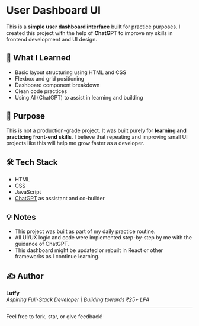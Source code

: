 # User Dashboard UI

This is a **simple user dashboard interface** built for practice purposes. I created this project with the help of **ChatGPT** to improve my skills in frontend development and UI design.

## 🚀 What I Learned
- Basic layout structuring using HTML and CSS
- Flexbox and grid positioning
- Dashboard component breakdown
- Clean code practices
- Using AI (ChatGPT) to assist in learning and building

## 📌 Purpose
This is not a production-grade project. It was built purely for **learning and practicing front-end skills**. I believe that repeating and improving small UI projects like this will help me grow faster as a developer.

## 🛠️ Tech Stack
- HTML
- CSS
- JavaScript
- [ChatGPT](https://chat.openai.com) as assistant and co-builder


## 💡 Notes
- This project was built as part of my daily practice routine.
- All UI/UX logic and code were implemented step-by-step by me with the guidance of ChatGPT.
- This dashboard might be updated or rebuilt in React or other frameworks as I continue learning.

## ✍️ Author
**Luffy**  
_Aspiring Full-Stack Developer | Building towards ₹25+ LPA_

---

Feel free to fork, star, or give feedback!

